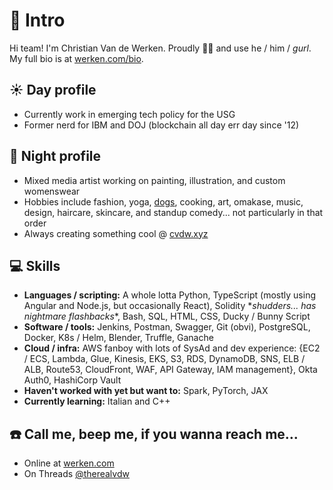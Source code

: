 # 👋 Intro

Hi team! I'm Christian Van de Werken. Proudly 🏳️‍🌈 and use he / him / *gurl*. My full bio is at [werken.com/bio][0].

## ☀️ Day profile

* Currently work in emerging tech policy for the USG
* Former nerd for IBM and DOJ (blockchain all day err day since '12)

## 🌙 Night profile

* Mixed media artist working on painting, illustration, and custom womenswear 
* Hobbies include fashion, yoga, [dogs][3], cooking, art, omakase, music, design, haircare, skincare, and standup comedy... not particularly in that order
* Always creating something cool @ [cvdw.xyz][4]

## 💻 Skills

* **Languages / scripting:** A whole lotta Python, TypeScript (mostly using Angular and Node.js, but occasionally React), Solidity \**shudders... has nightmare flashbacks*\*, Bash, SQL, HTML, CSS, Ducky / Bunny Script
* **Software / tools:** Jenkins, Postman, Swagger, Git (obvi), PostgreSQL, Docker, K8s / Helm, Blender, Truffle, Ganache
* **Cloud / infra:** AWS fanboy with lots of SysAd and dev experience: {EC2 / ECS, Lambda, Glue, Kinesis, EKS, S3, RDS, DynamoDB, SNS, ELB / ALB, Route53, CloudFront, WAF, API Gateway, IAM management}, Okta Auth0, HashiCorp Vault
* **Haven't worked with yet but want to:** Spark, PyTorch, JAX
* **Currently learning:** Italian and C++

## ☎️ Call me, beep me, if you wanna reach me...

* Online at [werken.com][2]
* On Threads [@therealvdw][5]

[0]: https://werken.com/bio
[1]: https://www.instagram.com/werkendesign/
[2]: https://werken.com
[3]: https://gogo.werken.com
[4]: https://cvdw.xyz/
[5]: https://www.threads.net/@therealvdw
